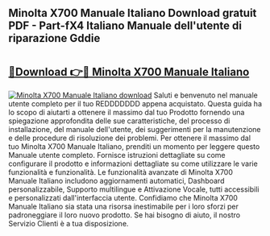## Minolta X700 Manuale Italiano Download gratuit PDF - Part-fX4 Italiano Manuale dell'utente di riparazione Gddie

# <h2><a href="http://df9lkug.blite.top/?on=Minolta+X700+Manuale+Italiano">🔗Download 👉🔴 Minolta X700 Manuale Italiano</a></h2>

[![Minolta X700 Manuale Italiano download](https://i.imgur.com/lujVjoI.png)](http://df9lkug.blite.top/?on=Minolta+X700+Manuale+Italiano)
Saluti e benvenuto nel manuale utente completo per il tuo REDDDDDDD appena acquistato. Questa guida ha lo scopo di aiutarti a ottenere il massimo dal tuo Prodotto fornendo una spiegazione approfondita delle sue caratteristiche, del processo di installazione, del manuale dell'utente, dei suggerimenti per la manutenzione e delle procedure di risoluzione dei problemi. Per ottenere il massimo dal tuo Minolta X700 Manuale Italiano, prenditi un momento per leggere questo Manuale utente completo. Fornisce istruzioni dettagliate su come configurare il prodotto e informazioni dettagliate su come utilizzare le varie funzionalità e funzionalità. Le funzionalità avanzate di Minolta X700 Manuale Italiano includono aggiornamenti automatici, Dashboard personalizzabile, Supporto multilingue e Attivazione Vocale, tutti accessibili e personalizzati dall'interfaccia utente. Confidiamo che Minolta X700 Manuale Italiano sia stata una risorsa inestimabile per i loro sforzi per padroneggiare il loro nuovo prodotto. Se hai bisogno di aiuto, il nostro Servizio Clienti è a tua disposizione.

